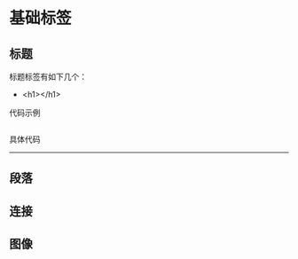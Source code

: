 # 基础标签  

## 标题  

标题标签有如下几个：
* &lt;h1&gt;&lt;/h1&gt;
<!-- * <h2></h2>
* <h3></h3>
* <h4></h4>
* <h5></h5>
* <h6></h6> -->

代码示例  
```html5

```

具体代码  



***
## 段落  

## 连接  

## 图像  

